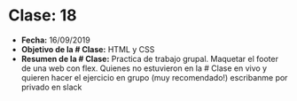 # Clase: 18
* **Fecha:** 16/09/2019
* **Objetivo de la # Clase:** HTML y CSS
* **Resumen de la # Clase:**
Practica de trabajo grupal. Maquetar el footer de una web con flex. Quienes no estuvieron en la # Clase en vivo y quieren hacer el ejercicio en grupo (muy recomendado!) escribanme por privado en slack
